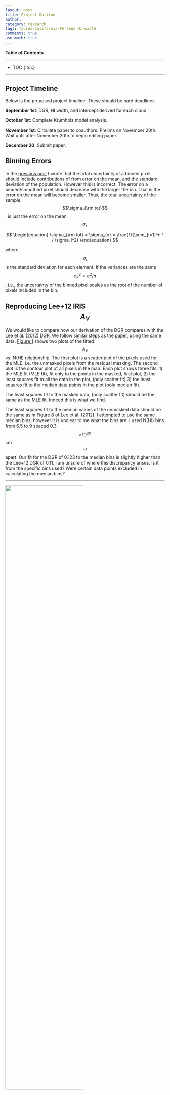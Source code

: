 ```yaml
---
layout: post
title: Project Outline
author:
category: research
tags: Taurus-California-Perseus HI-width
comments: true
use_math: true
---
```


**Table of Contents**

<hr style="height:2px; background-color:#b6b6b6"/>

* TOC
{:toc}

<hr style="height:2px; background-color:#b6b6b6"/>

## Project Timeline

Below is the proposed project timeline. These should be hard deadlines.

**September 1st**: DGR, HI width, and intercept derived for each cloud.

**October 1st**: Complete Krumholz model analysis.

**November 1st**: Circulate paper to coauthors. Prelims on November 20th. Wait
until after November 20th to begin editing paper.

**December 20**: Submit paper.

## Binning Errors

In the [previous post](/research/2015/08/12/fixed-hi-widths-with-planck/) I
wrote that the total uncertainty of a binned pixel should include contributions
of from error on the mean, and the standard deviation of the population.
However this is incorrect. The error on a binned/smoothed pixel should decrease
with the larger the bin. That is the error on the mean will become smaller.
Thus, the total uncertainty of the sample, $$\sigma_{\rm tot}$$, is just the
error on the mean $$\sigma_x$$

$$
\begin{equation}
    \sigma_{\rm tot} = \sigma_{x} = \frac{1}{\sum_{i=1}^n 1 /
                                    \sigma_i^2}
\end{equation}
$$

where $$\sigma_i$$ is the standard deviation for each element.  If the
variances are the same $$\sigma_x^2 = \sigma^2 / n$$, i.e., the uncertainty of
the binned pixel scales as the root of the number of pixels included in the bin.

## Reproducing Lee+12 IRIS $$A_V$$

We would like to compare how our derivation of the DGR compares with the Lee et
al. (2012) DGR. We follow similar steps as the paper, using the same data.
[Figure 1](#Figure-1) shows two plots of the fitted $$A_V$$ vs. N(HI)
relationship. The first plot is a scatter plot of the pixels used for the MLE,
i.e. the unmasked pixels from the residual masking. The second plot is the
contour plot of all pixels in the map. Each plot shows three fits: 1) the MLE
fit (MLE fit), fit only to the points in the masked, first plot, 2) the least
squares fit to all the data in the plot, (poly scatter fit) 3) the least
squares fit to the median data points in the plot (poly median fit).

The least squares fit to the masked data, (poly scatter fit) should be the same
as the MLE fit. Indeed this is what we find. 

The least squares fit to the median values of the unmasked data should be the
same as in [Figure
8](http://iopscience.iop.org/0004-637X/748/2/75/article#apj409875f8) of Lee et
al. (2012). I attempted to use the same median bins, however it is unclear to
me what the bins are. I used N(HI) bins from 6.5 to 9 spaced 0.3 $$\times
10^{20}$$ cm$$^{-2}$$ apart. Our fit for the DGR of 0.123 to the median bins is
slightly higher than the Lee+12 DGR of 0.11. I am unsure of where this
discrepancy arises. Is it from the specific bins used? Were certain data points
excluded in calculating the median bins?

***

<img
src="/images/2015-08-17/perseus_lee12_binned_coarseres_fixedwidth_av_vs_nhi_masked.png"
    style="width: 70%"/>
<img
src="/images/2015-08-17/perseus_lee12_binned_coarseres_fixedwidth_av_vs_nhi.png"
    style="width: 70%"/>

#### Figure 1

Top: scatter plot of the pixels used for the MLE, i.e. the unmasked pixels from
the residual masking. Bottom: contour plot of all pixels in the map. Each plot
shows three fits: 1) the MLE fit (MLE fit), fit only to the points in the
masked, first plot, 2) the least squares fit to all the data in the plot, (poly
scatter fit) 3) the least squares fit to the median data points in the plot
(poly median fit). The MLE DGR differs slightly from the median fit, mostly
because the MLE is allowed to have an intercept and the median fit is not.

***

## Comparing the MLE without an intercept to Lee+12

Our masking method and MLE calculation of the DGR should be very similar to a
least squares fit to the median values of the entire unmasked dataset. This is
because both methods should be excluding the infrequent, high $$A_V$$ pixels
which would bias the fit. [Figure 2](#Figure-2) are plots the same as in Figure
1, except that the MLE does not fit for an intercept, only for the DGR.

We find that the MLE fit is completely consistent with the median bin fit, as
demonstrated in the poly median fit to the entire, unmasked dataset. This is
promising. 

***

<img
src="/images/2015-08-17/perseus_lee12_binned_coarseres_fixedwidth_noint_av_vs_nhi_masked.png"
    style="width: 70%"/>
<img
src="/images/2015-08-17/perseus_lee12_binned_coarseres_fixedwidth_noint_av_vs_nhi.png"
    style="width: 70%"/>

#### Figure 2

Same as Figure 1, except MLE fit has an intercept of 0 mag.

***

## Taurus

***

<img
src="/images/2015-08-17/taurus_planck_binned_coarseres_fixedwidth_hi_spectrum.png"
style="width: 70%"/>

#### Figure 3

Taurus spectra. Median spectra with model fit to the HI in purple, the fitted
components in dashed black and the HI velocity range used as the gray shaded
region. The standard deviation of the HI spectrum is also shown. The velocity
range is determined by $$\pm 2\sigma$$ of the center of the tallest fitted
component.

***

***

<img
src="/images/2015-08-17/taurus_planck_binned_coarseres_fixedwidth_av_vs_nhi_masked.png"
    style="width: 70%"/>
<img
src="/images/2015-08-17/taurus_planck_binned_coarseres_fixedwidth_av_vs_nhi.png"
    style="width: 70%"/>

#### Figure 4

Same as Figure 1, except for Taurus. The MLE and polynomial fits to the data
are most influenced by the lower-$$A_V$$ data points with the smallest errors.
The MLE fit agrees somewhat well with the poly median fit the to entire data
set (bottom plot).

***

## California

***

<img
src="/images/2015-08-17/california_planck_binned_coarseres_fixedwidth_hi_spectrum.png"
style="width: 70%"/>

#### Figure 5

Same as Figure 3, except for California. The selected HI width excludes much of
the HI emission in the region.

***


***

<img
src="/images/2015-08-17/california_planck_binned_coarseres_fixedwidth_av_vs_nhi_masked.png"
    style="width: 70%"/>
<img
src="/images/2015-08-17/california_planck_binned_coarseres_fixedwidth_av_vs_nhi.png"
    style="width: 70%"/>

#### Figure 6

Same as Figure 1, except for California. The MLE and polynomial fits to the
data are most influenced by the lower-$$A_V$$ data points with the smallest
errors.  The MLE fit strongly disagrees with the poly median fit (bottom
plot).  This can likely be explained by the poor linear relationship between
N(HI) and $$A_V$$ given the velocity range we used.

***

We can see that for California the relationship between $$A_V$$ and N(HI) is
not very linear for diffuse pixels.

Perhaps we should explore selecting a larger HI width for California. We could
adopt the method of [Planck
(2011)](http://www.aanda.org/articles/aa/full_html/2011/12/aa16485-11/F1.html)
which selected the HI range based on the standard deviation of the HI spectrum
in the region. For California this would could mean selecting -20 to 15 km/s.
More updates to come.


## Background HI

For California we see that an enormous DGR and negative intercept are favored.
This means two things, first that there is a lot of dust along the line of
sight, likely much of it unassociated with California, second, the N(HI)
created using a narrow HI width does not correlate well with the dust, hence
the large negative intercept.

To account for this background we can try two things, fit a seperate DGR with
the unassociated HI, or remove an HI background.

### Removing an HI background

I ran the experiement of subtracting the fitted components in the California
median spectrum from Figure 5 from the HI cube. I excluded the fitted component
used to calculate the HI width, as this is our presumed cloud of interest. I
subtracted these components from every line of sight.

***

<img
src="/images/2015-08-17/california_planck_binned_coarseres_fixedwidth_compsub_av_vs_nhi_masked.png"
    style="width: 70%"/>
<img
src="/images/2015-08-17/california_planck_binned_coarseres_fixedwidth_compsub_av_vs_nhi.png"
    style="float: left; width: 50%"/>
<img
src="/images/2015-08-17/california_planck_binned_coarseres_fixedwidth_av_vs_nhi.png"
    style="width: 50%"/>

#### Figure 7

Same as Figure 6, except with an HI background subtraction. For ease of
comparison the bottom panel of Figure 6 is shown at the bottom right. The
component subtraction changed the fitted intercept by 1 mag, however did not
change much of the structure in the N(HI) / $$A_V$$ distribution.

***

### Fitting for a seperate component along the line of sight

We could also fit for multiple clouds along the line of sight as done in
[Martin et al. (2015)](http://arxiv.org/pdf/1504.07723v2.pdf) and [Planck
(2011)](http://www.aanda.org/articles/aa/full_html/2011/12/aa16485-11/aa16485-11.html#S2).
This would allow us to associate the excess of dust emission with HI not
associated with California. This could help resolve the high DGR issue.

Our model $$A_V$$ would be represented as

$$
\begin{equation}
    A_{V,{\rm model}} = DGR_B \times N(HI)_B + DGR_C \times N(HI)_C + A_{V,B}
\end{equation}
$$

where a B subscript represents the background, and the C subscript represents
the cloud. 



